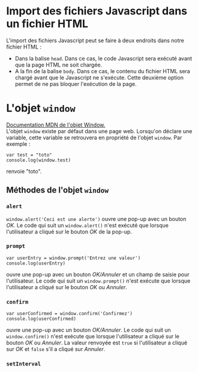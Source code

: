 # Import des fichiers Javascript dans un fichier HTML

L'import des fichiers Javascript peut se faire à deux endroits dans notre fichier HTML :
- Dans la balise `head`. Dans ce cas, le code Javascript sera exécuté avant que la page HTML ne soit chargée.
- A la fin de la balise `body`. Dans ce cas, le contenu du fichier HTML sera chargé avant que le Javascript ne s'exécute. Cette deuxième option permet de ne pas bloquer l'exécution de la page.

# L'objet `window`

[Documentation MDN de l'objet Window.](https://developer.mozilla.org/fr/docs/Web/API/Window)<br/>
L'objet `window` existe par défaut dans une page web. Lorsqu'on déclare une variable, cette variable se retrouvera en propriété de l'objet `window`. Par exemple :

```
var test = "toto"
console.log(window.test)
```

renvoie "toto".<br/>

## Méthodes de l'objet `window`

### `alert`

`window.alert('Ceci est une alerte')` ouvre une pop-up avec un bouton *OK*. Le code qui suit un `window.alert()` n'est exécuté que lorsque l'utilisateur a cliqué sur le bouton *OK* de la pop-up.

### `prompt`

```
var userEntry = window.prompt('Entrez une valeur')
console.log(userEntry)
```

ouvre une pop-up avec un bouton *OK/Annuler* et un champ de saisie pour l'utilisateur. Le code qui suit un `window.prompt()` n'est exécute que lorsque l'utilisateur a cliqué sur le bouton *OK* ou *Annuler*.

### `confirm`

```
var userConfirmed = window.confirm('Confirmez')
console.log(userConfirmed)
```

ouvre une pop-up avec un bouton *OK/Annuler*. Le code qui suit un `window.confirm()` n'est exécute que lorsque l'utilisateur a cliqué sur le bouton *OK* ou *Annuler*.
La valeur renvoyée est `true` si l'utilisateur a cliqué sur *OK* et `false` s'il a cliqué sur *Annuler*.

### `setInterval`


